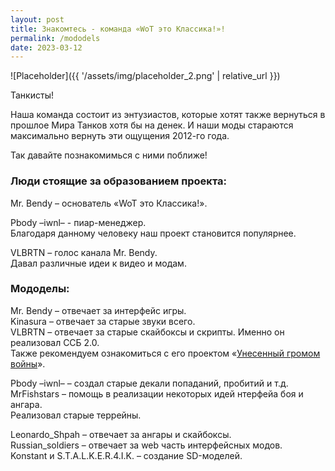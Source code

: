 ```yaml
---
layout: post
title: Знакомтесь - команда «WoT это Классика!»!
permalink: /mododels
date: 2023-03-12
---
```


![Placeholder]({{ '/assets/img/placeholder_2.png' | relative_url }})

Танкисты!

Наша команда состоит из энтузиастов, которые хотят также вернуться в прошлое Мира Танков хотя бы на денек. И наши моды стараются максимально вернуть эти ощущения 2012-го года.

Так давайте познакомимься с ними поближе!

### Люди стоящие за образованием проекта:

Mr. Bendy – основатель «WoT это Классика!».  

Pbody –iwnl– - пиар-менеджер.  
Благодаря данному человеку наш проект становится популярнее.  

VLBRTN – голос канала Mr. Bendy.  
Давал различные идеи к видео и модам.

### Мододелы: 

Mr. Bendy – отвечает за интерфейс игры.  
Kinasura – отвечает за старые звуки всего.  
VLBRTN – отвечает за старые скайбоксы и скрипты. Именно он реализовал ССБ 2.0.  
Также рекомендуем ознакомиться с его проектом «[Унесенный громом войны](https://kr.cm/f/t/62100/)».  

Pbody –iwnl– – создал старые декали попаданий, пробитий и т.д.  
MrFishstars – помощь в реализации некоторых идей нтерфейа боя и ангара.  
Реализовал старые террейны.

Leonardo_Shpah – oтвечает за ангары и скайбоксы.  
Russian_soldiers – отвечает за web часть интерфейсных модов.  
Konstant и S.T.A.L.K.E.R.4.I.K. – создание SD-моделей.
